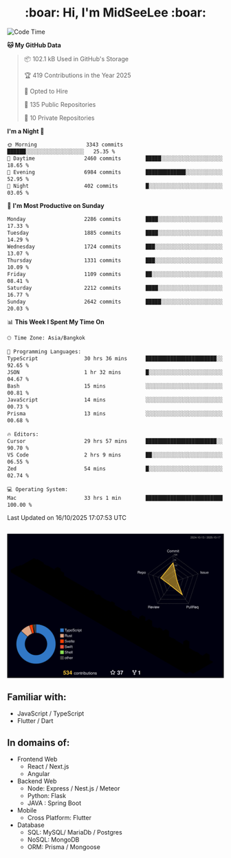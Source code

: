 <h1 align="center"> :boar: Hi, I'm MidSeeLee :boar:</h1>
 
<!--START_SECTION:waka-->
![Code Time](http://img.shields.io/badge/Code%20Time-3%2C520%20hrs%204%20mins-blue)

**🐱 My GitHub Data** 

> 📦 102.1 kB Used in GitHub's Storage 
 > 
> 🏆 419 Contributions in the Year 2025
 > 
> 💼 Opted to Hire
 > 
> 📜 135 Public Repositories 
 > 
> 🔑 10 Private Repositories 
 > 
**I'm a Night 🦉** 

```text
🌞 Morning                3343 commits        ██████░░░░░░░░░░░░░░░░░░░   25.35 % 
🌆 Daytime                2460 commits        █████░░░░░░░░░░░░░░░░░░░░   18.65 % 
🌃 Evening                6984 commits        █████████████░░░░░░░░░░░░   52.95 % 
🌙 Night                  402 commits         █░░░░░░░░░░░░░░░░░░░░░░░░   03.05 % 
```
📅 **I'm Most Productive on Sunday** 

```text
Monday                   2286 commits        ████░░░░░░░░░░░░░░░░░░░░░   17.33 % 
Tuesday                  1885 commits        ████░░░░░░░░░░░░░░░░░░░░░   14.29 % 
Wednesday                1724 commits        ███░░░░░░░░░░░░░░░░░░░░░░   13.07 % 
Thursday                 1331 commits        ███░░░░░░░░░░░░░░░░░░░░░░   10.09 % 
Friday                   1109 commits        ██░░░░░░░░░░░░░░░░░░░░░░░   08.41 % 
Saturday                 2212 commits        ████░░░░░░░░░░░░░░░░░░░░░   16.77 % 
Sunday                   2642 commits        █████░░░░░░░░░░░░░░░░░░░░   20.03 % 
```


📊 **This Week I Spent My Time On** 

```text
🕑︎ Time Zone: Asia/Bangkok

💬 Programming Languages: 
TypeScript               30 hrs 36 mins      ███████████████████████░░   92.65 % 
JSON                     1 hr 32 mins        █░░░░░░░░░░░░░░░░░░░░░░░░   04.67 % 
Bash                     15 mins             ░░░░░░░░░░░░░░░░░░░░░░░░░   00.81 % 
JavaScript               14 mins             ░░░░░░░░░░░░░░░░░░░░░░░░░   00.73 % 
Prisma                   13 mins             ░░░░░░░░░░░░░░░░░░░░░░░░░   00.68 % 

🔥 Editors: 
Cursor                   29 hrs 57 mins      ███████████████████████░░   90.70 % 
VS Code                  2 hrs 9 mins        ██░░░░░░░░░░░░░░░░░░░░░░░   06.55 % 
Zed                      54 mins             █░░░░░░░░░░░░░░░░░░░░░░░░   02.74 % 

💻 Operating System: 
Mac                      33 hrs 1 min        █████████████████████████   100.00 % 
```


 Last Updated on 16/10/2025 17:07:53 UTC
<!--END_SECTION:waka-->

##

![](./profile-3d-contrib/profile-night-rainbow.svg)

## Familiar with:
- JavaScript / TypeScript
- Flutter / Dart

## In domains of:
- Frontend Web
  - React / Next.js
  - Angular
- Backend Web
  - Node: Express / Nest.js / Meteor
  - Python: Flask
  - JAVA : Spring Boot
- Mobile
  - Cross Platform: Flutter
- Database
  - SQL: MySQL/ MariaDb / Postgres
  - NoSQL: MongoDB
  - ORM: Prisma / Mongoose
